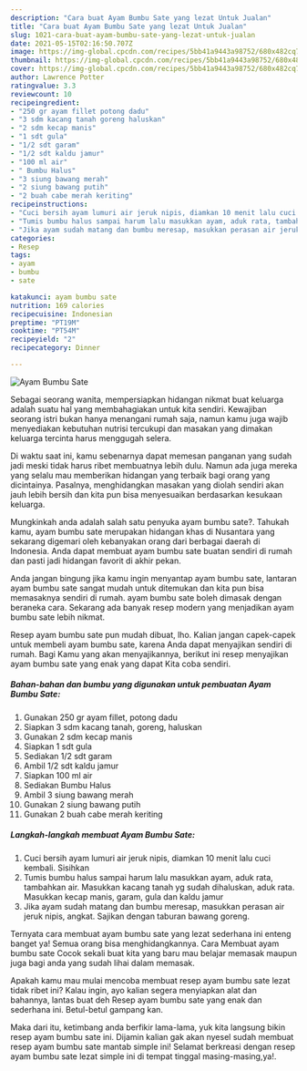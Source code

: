 ```yaml
---
description: "Cara buat Ayam Bumbu Sate yang lezat Untuk Jualan"
title: "Cara buat Ayam Bumbu Sate yang lezat Untuk Jualan"
slug: 1021-cara-buat-ayam-bumbu-sate-yang-lezat-untuk-jualan
date: 2021-05-15T02:16:50.707Z
image: https://img-global.cpcdn.com/recipes/5bb41a9443a98752/680x482cq70/ayam-bumbu-sate-foto-resep-utama.jpg
thumbnail: https://img-global.cpcdn.com/recipes/5bb41a9443a98752/680x482cq70/ayam-bumbu-sate-foto-resep-utama.jpg
cover: https://img-global.cpcdn.com/recipes/5bb41a9443a98752/680x482cq70/ayam-bumbu-sate-foto-resep-utama.jpg
author: Lawrence Potter
ratingvalue: 3.3
reviewcount: 10
recipeingredient:
- "250 gr ayam fillet potong dadu"
- "3 sdm kacang tanah goreng haluskan"
- "2 sdm kecap manis"
- "1 sdt gula"
- "1/2 sdt garam"
- "1/2 sdt kaldu jamur"
- "100 ml air"
- " Bumbu Halus"
- "3 siung bawang merah"
- "2 siung bawang putih"
- "2 buah cabe merah keriting"
recipeinstructions:
- "Cuci bersih ayam lumuri air jeruk nipis, diamkan 10 menit lalu cuci kembali. Sisihkan"
- "Tumis bumbu halus sampai harum lalu masukkan ayam, aduk rata, tambahkan air. Masukkan kacang tanah yg sudah dihaluskan, aduk rata. Masukkan kecap manis, garam, gula dan kaldu jamur"
- "Jika ayam sudah matang dan bumbu meresap, masukkan perasan air jeruk nipis, angkat. Sajikan dengan taburan bawang goreng."
categories:
- Resep
tags:
- ayam
- bumbu
- sate

katakunci: ayam bumbu sate 
nutrition: 169 calories
recipecuisine: Indonesian
preptime: "PT19M"
cooktime: "PT54M"
recipeyield: "2"
recipecategory: Dinner

---
```



![Ayam Bumbu Sate](https://img-global.cpcdn.com/recipes/5bb41a9443a98752/680x482cq70/ayam-bumbu-sate-foto-resep-utama.jpg)

Sebagai seorang wanita, mempersiapkan hidangan nikmat buat keluarga adalah suatu hal yang membahagiakan untuk kita sendiri. Kewajiban seorang istri bukan hanya menangani rumah saja, namun kamu juga wajib menyediakan kebutuhan nutrisi tercukupi dan masakan yang dimakan keluarga tercinta harus menggugah selera.

Di waktu  saat ini, kamu sebenarnya dapat memesan panganan yang sudah jadi meski tidak harus ribet membuatnya lebih dulu. Namun ada juga mereka yang selalu mau memberikan hidangan yang terbaik bagi orang yang dicintainya. Pasalnya, menghidangkan masakan yang diolah sendiri akan jauh lebih bersih dan kita pun bisa menyesuaikan berdasarkan kesukaan keluarga. 



Mungkinkah anda adalah salah satu penyuka ayam bumbu sate?. Tahukah kamu, ayam bumbu sate merupakan hidangan khas di Nusantara yang sekarang digemari oleh kebanyakan orang dari berbagai daerah di Indonesia. Anda dapat membuat ayam bumbu sate buatan sendiri di rumah dan pasti jadi hidangan favorit di akhir pekan.

Anda jangan bingung jika kamu ingin menyantap ayam bumbu sate, lantaran ayam bumbu sate sangat mudah untuk ditemukan dan kita pun bisa memasaknya sendiri di rumah. ayam bumbu sate boleh dimasak dengan beraneka cara. Sekarang ada banyak resep modern yang menjadikan ayam bumbu sate lebih nikmat.

Resep ayam bumbu sate pun mudah dibuat, lho. Kalian jangan capek-capek untuk membeli ayam bumbu sate, karena Anda dapat menyajikan sendiri di rumah. Bagi Kamu yang akan menyajikannya, berikut ini resep menyajikan ayam bumbu sate yang enak yang dapat Kita coba sendiri.

<!--inarticleads1-->

##### Bahan-bahan dan bumbu yang digunakan untuk pembuatan Ayam Bumbu Sate:

1. Gunakan 250 gr ayam fillet, potong dadu
1. Siapkan 3 sdm kacang tanah, goreng, haluskan
1. Gunakan 2 sdm kecap manis
1. Siapkan 1 sdt gula
1. Sediakan 1/2 sdt garam
1. Ambil 1/2 sdt kaldu jamur
1. Siapkan 100 ml air
1. Sediakan  Bumbu Halus
1. Ambil 3 siung bawang merah
1. Gunakan 2 siung bawang putih
1. Gunakan 2 buah cabe merah keriting




<!--inarticleads2-->

##### Langkah-langkah membuat Ayam Bumbu Sate:

1. Cuci bersih ayam lumuri air jeruk nipis, diamkan 10 menit lalu cuci kembali. Sisihkan
1. Tumis bumbu halus sampai harum lalu masukkan ayam, aduk rata, tambahkan air. Masukkan kacang tanah yg sudah dihaluskan, aduk rata. Masukkan kecap manis, garam, gula dan kaldu jamur
1. Jika ayam sudah matang dan bumbu meresap, masukkan perasan air jeruk nipis, angkat. Sajikan dengan taburan bawang goreng.




Ternyata cara membuat ayam bumbu sate yang lezat sederhana ini enteng banget ya! Semua orang bisa menghidangkannya. Cara Membuat ayam bumbu sate Cocok sekali buat kita yang baru mau belajar memasak maupun juga bagi anda yang sudah lihai dalam memasak.

Apakah kamu mau mulai mencoba membuat resep ayam bumbu sate lezat tidak ribet ini? Kalau ingin, ayo kalian segera menyiapkan alat dan bahannya, lantas buat deh Resep ayam bumbu sate yang enak dan sederhana ini. Betul-betul gampang kan. 

Maka dari itu, ketimbang anda berfikir lama-lama, yuk kita langsung bikin resep ayam bumbu sate ini. Dijamin kalian gak akan nyesel sudah membuat resep ayam bumbu sate mantab simple ini! Selamat berkreasi dengan resep ayam bumbu sate lezat simple ini di tempat tinggal masing-masing,ya!.

